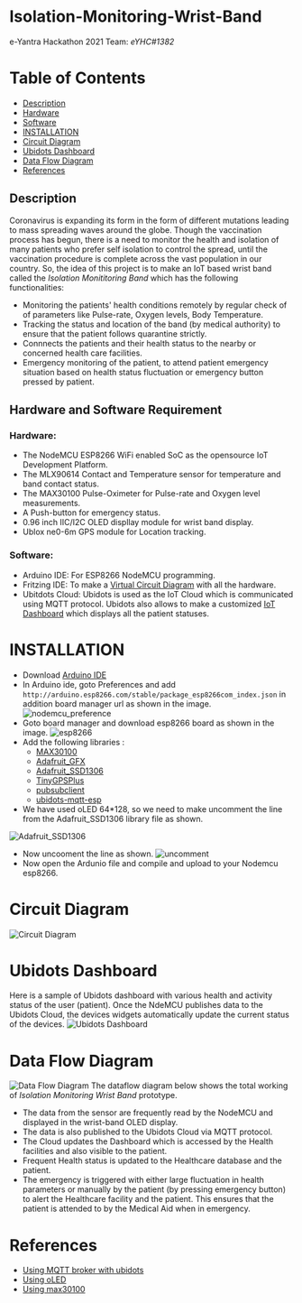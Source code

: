 # **Isolation-Monitoring-Wrist-Band**
e-Yantra Hackathon 2021 Team: *eYHC#1382*

# Table of Contents
- [Description](#description)
- [Hardware](#hardware)
- [Software](#software)
- [INSTALLATION](#installation)
- [Circuit Diagram](#circuit-diagram)
- [Ubidots Dashboard](#ubidots-dashboard)
- [Data Flow Diagram](#data-flow-diagram)
- [References](#references)
## Description
Coronavirus is expanding its form in the form of different mutations leading to mass spreading waves around the globe. Though the vaccination process has begun, there is a need to monitor the health and isolation of many patients who prefer self isolation to control the spread, until the vaccination procedure is complete across the vast population in our country. So, the idea of this project is to make an IoT based wrist band called the *Isolation Monititoring Band* which has the following functionalities:
* Monitoring the patients' health conditions remotely by regular check of of parameters like Pulse-rate, Oxygen levels, Body Temperature.
* Tracking the status and location of the band (by medical authority) to ensure that the patient follows quarantine strictly.
* Connnects the patients and their health status to the nearby or concerned health care facilities.
* Emergency monitoring of the patient, to attend patient emergency situation based on health status fluctuation or emergency button pressed by patient.
 
## Hardware and Software Requirement
### Hardware:
* The NodeMCU ESP8266 WiFi enabled SoC as the opensource IoT Development Platform.
* The MLX90614 Contact and Temperature sensor for temperature and band contact status.
* The MAX30100 Pulse-Oximeter for Pulse-rate and Oxygen level measurements.
* A Push-button for emergency status.
* 0.96 inch IIC/I2C OLED displlay module for wrist band display.
* Ublox ne0-6m GPS module for Location tracking.
### Software:
* Arduino IDE: For ESP8266 NodeMCU programming.
* Fritzing IDE: To make a [Virtual Circuit Diagram](https://github.com/vbeyrc0768/Isolation-Monitoring-Wrist-Band/blob/main/README.md#circuit-diagram) with all the hardware.
* Ubitdots Cloud: Ubidots is used as the IoT Cloud which is communicated using MQTT protocol. Ubidots also allows to make a customized [IoT Dashboard](https://github.com/vbeyrc0768/Isolation-Monitoring-Wrist-Band#ubidots-dashboard) which displays all the patient statuses.

# INSTALLATION
* Download [Arduino IDE](https://www.arduino.cc/en/software)
* In Arduino ide, goto Preferences and add `http://arduino.esp8266.com/stable/package_esp8266com_index.json` in addition board manager url as shown in the image.
![nodemcu_preference](/Images/nodemcu_preference.PNG)
* Goto board manager and download esp8266 board as shown in the image.
![esp8266](/Images/nodemcu_board_manager.PNG)
* Add the following libraries :
  * [MAX30100](/Libraries/MAX30100.zip)
  * [Adafruit_GFX](/Libraries/Adafruit_GFX_Library.zip)
  * [Adafruit_SSD1306](/Libraries/Adafruit_SSD1306.zip)
  * [TinyGPSPlus](/Libraries/TinyGPSPlus.zip)
  * [pubsubclient](/Libraries/pubsubclient.zip)
  * [ubidots-mqtt-esp](/Libraries/ubidots-mqtt-esp.zip)
* We have used oLED 64*128, so we need to make uncomment the line from the Adafruit_SSD1306 library file as shown.

![Adafruit_SSD1306](/Images/gfx.PNG)
* Now uncooment the line as shown.
![uncomment](/Images/uncomment.PNG)
* Now open the Ardunio file and compile and upload to your Nodemcu esp8266.  

# Circuit Diagram
![Circuit Diagram](/Images/Circuit.png)

# Ubidots Dashboard
Here is a sample of Ubidots dashboard with various health and activity status of the user (patient). Once the NdeMCU publishes data to the Ubidots Cloud, the devices widgets automatically update the current status of the devices.
![Ubidots Dashboard](/Images/Dashboard.png)

# Data Flow Diagram
![Data Flow Diagram](/Images/Working.jpg)
The dataflow diagram below shows the total working of *Isolation Monitoring Wrist Band* prototype.
* The data from the sensor are frequently read by the NodeMCU and displayed in the wrist-band OLED display.
* The data is also published to the Ubidots Cloud via MQTT protocol.
* The Cloud updates the Dashboard which is accessed by the Health facilities and also visible to the patient.
* Frequent Health status is updated to the Healthcare database and the patient.
* The emergency is triggered with either large fluctuation in health parameters or manually by the patient (by pressing emergency button) to alert the Healthcare facility and the patient. This ensures that the patient is attended to by the Medical Aid when in emergency.

# References
* [Using MQTT broker with ubidots](https://github.com/ubidots/ubidots-mqtt-esp)
* [Using oLED](https://create.arduino.cc/projecthub/Arnov_Sharma_makes/0-96-inch-oled-getting-started-guide-78163a)
* [Using max30100](https://create.arduino.cc/projecthub/iasonas-christoulakis/measure-spo2-heart-rate-and-bpt-using-arduino-68724d?ref=part&ref_id=10308&offset=9)
